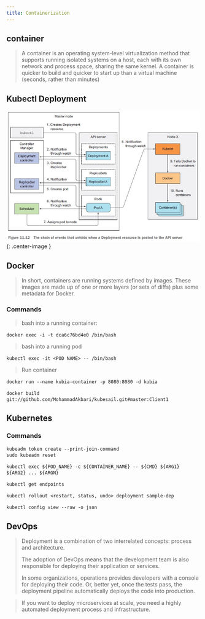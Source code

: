 ```yaml
---
title: Containerization
---
```

## container
> A container is an operating system-level virtualization method that supports running isolated systems on a host, each with its own network and process space, sharing the same kernel. A container is quicker to build and quicker to start up than a virtual machine (seconds, rather than minutes)

## Kubectl Deployment

![images/kubectl_deployment](images/kubectl_deployment.jpg){: .center-image }

## Docker
> In short, containers are running systems defined by images. These images are made up of one or more layers (or sets of diffs) plus some metadata for Docker.

### Commands

> bash into a running container: 
```
docker exec -i -t dca6c76bd4e0 /bin/bash
```
> bash into a running pod
```
kubectl exec -it <POD NAME> -- /bin/bash
```

> Run container
```
docker run --name kubia-container -p 8080:8080 -d kubia
```
```
docker build git://github.com/MohammadAkbari/kubesail.git#master:Client1
```

## Kubernetes

### Commands
```
kubeadm token create --print-join-command
sudo kubeadm reset
```
```
kubectl exec ${POD_NAME} -c ${CONTAINER_NAME} -- ${CMD} ${ARG1} ${ARG2} ... ${ARGN}
```
```
kubectl get endpoints
```
```
kubectl rollout <restart, status, undo> deployment sample-dep
```
```
kubectl config view --raw -o json
```

## DevOps

> Deployment is a combination of two interrelated concepts: process and architecture.
>
> The adoption of DevOps means that the development team is also responsible for deploying their application or services.
>
> In some organizations, operations provides developers with a console for deploying their code. Or, better yet, once the tests pass, the deployment pipeline automatically deploys the code into production.

> If you want to deploy microservices at scale, you need a highly automated deployment process and infrastructure.
